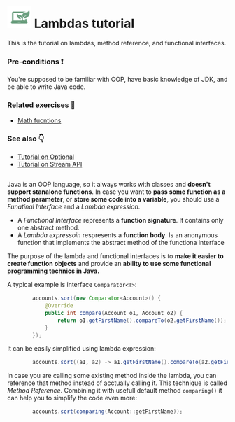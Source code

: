 # <img src="https://raw.githubusercontent.com/bobocode-projects/resources/master/image/logo_transparent_background.png" height=50/> Lambdas tutorial

This is the tutorial on lambdas, method reference, and functional interfaces. 
### Pre-conditions :heavy_exclamation_mark:
You're supposed to be familiar with OOP, have basic knowledge of JDK, and be able to write Java code. 
### Related exercises :muscle:
* [Math fucntions](https://github.com/bobocode-projects/java-8-exercises/tree/master/math-functions)
### See also :point_down:
* [Tutorial on Optional](https://github.com/bobocode-projects/java-8-tutorial/tree/master/optional)
* [Tutorial on Stream API](https://github.com/bobocode-projects/java-8-tutorial/tree/master/stream-api)
##
Java is an OOP language, so it always works with classes and **doesn't support stanalone functions**. In case you want to **pass some function as a method parameter**, or **store some code into a variable**, you should use a *Funatinal Interface* and a *Lambda expression*. 

* A *Functional Interface* represents a **function signature**. It contains only one abstract method.
* A *Lambda expressoin* respresents a **function body**. Is an anonymous function that implements the abstract method of the functiona interface

The purpose of the lambda and functional interfaces is to **make it easier to create function objects** and provide an **ability to use some functional programming technics in Java.**

A typical example is interface `Comparator<T>`:

```java
        accounts.sort(new Comparator<Account>() {
            @Override
            public int compare(Account o1, Account o2) {
                return o1.getFirstName().compareTo(o2.getFirstName());
            }
        });
```
It can be easily simplified using lambda expression:
```java
        accounts.sort((a1, a2) -> a1.getFirstName().compareTo(a2.getFirstName()));
```
In case you are calling some existing method inside the lambda, you can reference that method instead of acctually calling it. This technique is called *Method Reference*. Combining it with usefull default method `comparing()` it can help you to simplify the code even more:
```java
        accounts.sort(comparing(Account::getFirstName));
```
